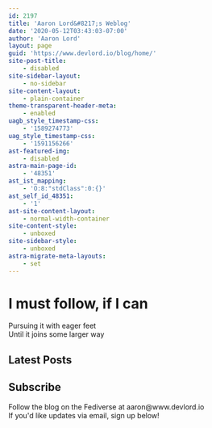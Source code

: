```yaml
---
id: 2197
title: 'Aaron Lord&#8217;s Weblog'
date: '2020-05-12T03:43:03-07:00'
author: 'Aaron Lord'
layout: page
guid: 'https://www.devlord.io/blog/home/'
site-post-title:
    - disabled
site-sidebar-layout:
    - no-sidebar
site-content-layout:
    - plain-container
theme-transparent-header-meta:
    - enabled
uagb_style_timestamp-css:
    - '1589274773'
uag_style_timestamp-css:
    - '1591156266'
ast-featured-img:
    - disabled
astra-main-page-id:
    - '48351'
ast_ist_mapping:
    - 'O:8:"stdClass":0:{}'
ast_self_id_48351:
    - '1'
ast-site-content-layout:
    - normal-width-container
site-content-style:
    - unboxed
site-sidebar-style:
    - unboxed
astra-migrate-meta-layouts:
    - set
---
```


<!-- wp:uagb/container {"block_id":"07933978","innerContentCustomWidthDesktop":700,"innerContentCustomWidthMobile":425,"minHeightDesktop":100,"minHeightTablet":40,"minHeightType":"vh","backgroundType":"image","backgroundImageDesktop":{"id":1903,"title":"2013-12-07 10.39.30","filename":"2013-12-07-10-39-301.jpg","url":"https://www.devlord.io/blog/wp-content/uploads/2013/12/2013-12-07-10-39-301.jpg","link":"https://www.devlord.io/blog/2013-12-07-10-39-30-2/","alt":"","author":"2","description":"","caption":"","name":"2013-12-07-10-39-30-2","status":"inherit","uploadedTo":0,"date":"2013-12-26T05:57:32.000Z","modified":"2013-12-26T05:57:32.000Z","menuOrder":0,"mime":"image/jpeg","type":"image","subtype":"jpeg","icon":"https://www.devlord.io/blog/wp-includes/images/media/default.png","dateFormatted":"December 25, 2013","nonces":{"update":"338fbd3d61","delete":"639c01b008","edit":"3ccf4194d7"},"editLink":"https://www.devlord.io/blog/wp-admin/post.php?post=1903\u0026action=edit","meta":false,"authorName":"Aaron Lord","authorLink":"https://www.devlord.io/blog/wp-admin/profile.php","filesizeInBytes":1958494,"filesizeHumanReadable":"2 MB","context":"","height":920,"width":2544,"orientation":"landscape","sizes":{"thumbnail":{"height":150,"width":150,"url":"https://www.devlord.io/blog/wp-content/uploads/2013/12/2013-12-07-10-39-301-150x150.jpg","orientation":"landscape"},"medium":{"height":108,"width":300,"url":"https://www.devlord.io/blog/wp-content/uploads/2013/12/2013-12-07-10-39-301-300x108.jpg","orientation":"landscape"},"large":{"height":370,"width":1024,"url":"https://www.devlord.io/blog/wp-content/uploads/2013/12/2013-12-07-10-39-301-1024x370.jpg","orientation":"landscape"},"full":{"url":"https://www.devlord.io/blog/wp-content/uploads/2013/12/2013-12-07-10-39-301.jpg","height":920,"width":2544,"orientation":"landscape"}},"compat":{"item":"","meta":""}},"backgroundPositionDesktop":{"x":"0.50","y":"0.00"},"gradientValue":"radial-gradient(rgba(21,50,67,0.5) 0%,rgba(26,108,122,0.5) 100%)","borderStyle":"","topPaddingDesktop":0,"bottomPaddingDesktop":0,"leftPaddingDesktop":0,"rightPaddingDesktop":0,"topPaddingTablet":100,"bottomPaddingTablet":50,"leftPaddingTablet":50,"rightPaddingTablet":50,"topPaddingMobile":100,"bottomPaddingMobile":50,"leftPaddingMobile":20,"rightPaddingMobile":20,"paddingLink":false,"variationSelected":true,"rowGapDesktop":0,"columnGapDesktop":0,"isBlockRootParent":true,"overlayType":"gradient","overlayOpacity":0.5,"minHeightTypeTablet":"vh","gradientColor1":"var(\u002d\u002dast-global-color-7)","gradientColor2":"var(\u002d\u002dast-global-color-0)","gradientType":"radial","selectGradient":"advanced"} -->
<div class="wp-block-uagb-container uagb-block-07933978 alignfull uagb-is-root-container"><div class="uagb-container-inner-blocks-wrap"><!-- wp:uagb/info-box {"classMigrate":true,"headingColor":"var(\u002d\u002dast-global-color-5)","subHeadingColor":"var(\u002d\u002dast-global-color-5)","prefixColor":"var(\u002d\u002dast-global-color-5)","prefixFontSize":28,"prefixFontSizeTablet":30,"prefixFontSizeMobile":24,"prefixFontFamily":"Montserrat","prefixFontWeight":"600","prefixLineHeight":1,"prefixLoadGoogleFonts":true,"headingTag":"h1","headFontSize":50,"headFontSizeTablet":40,"headFontSizeMobile":34,"headFontFamily":"Montserrat","headFontWeight":"600","headLoadGoogleFonts":true,"headSpace":20,"subHeadSpace":50,"block_id":"425cc6b4","ctaBorderColor":"","ctaBorderStyle":"","showPrefix":true,"showIcon":false,"paddingBtnTop":10,"paddingBtnBottom":10,"paddingBtnLeft":14,"paddingBtnRight":14,"prefixRightMargin":0,"prefixSpace":24,"prefixLeftMargin":0,"headTopMargin":0,"headRightMargin":0,"headLeftMargin":0,"blockTopPaddingMobile":50,"blockRightPaddingMobile":0,"blockLeftPaddingMobile":0,"blockBottomPaddingMobile":0,"blockPaddingLink":false,"subHeadTopMargin":0,"subHeadRightMargin":0,"subHeadLeftMargin":0,"btnBorderTopWidth":1,"btnBorderLeftWidth":1,"btnBorderRightWidth":1,"btnBorderBottomWidth":1,"btnBorderTopLeftRadius":0,"btnBorderTopRightRadius":0,"btnBorderBottomLeftRadius":0,"btnBorderBottomRightRadius":0,"btnBorderStyle":"solid","btnBorderColor":"#333"} -->
<div class="wp-block-uagb-info-box uagb-block-425cc6b4 uagb-infobox__content-wrap  uagb-infobox-icon-above-title uagb-infobox-image-valign-top"><div class="uagb-ifb-content"><div class="uagb-ifb-title-wrap"><h1 class="uagb-ifb-title">I must follow, if I can</h1></div><p class="uagb-ifb-desc">Pursuing it with eager feet<br>Until it joins some larger way</p></div></div>
<!-- /wp:uagb/info-box --></div></div>
<!-- /wp:uagb/container -->

<!-- wp:uagb/container {"block_id":"f5f6dd76","innerContentCustomWidthDesktop":1140,"innerContentCustomWidthMobile":425,"directionDesktop":"row","backgroundType":"color","backgroundSizeTablet":"cover","backgroundSizeMobile":"cover","backgroundColor":"var(\u002d\u002dast-global-color-5)","borderStyle":"","topPaddingDesktop":100,"bottomPaddingDesktop":100,"leftPaddingDesktop":0,"rightPaddingDesktop":0,"topPaddingTablet":40,"bottomPaddingTablet":40,"leftPaddingTablet":10,"rightPaddingTablet":10,"topPaddingMobile":20,"bottomPaddingMobile":20,"leftPaddingMobile":20,"rightPaddingMobile":20,"topMarginMobile":0,"bottomMarginMobile":0,"leftMarginMobile":0,"rightMarginMobile":0,"variationSelected":true,"rowGapDesktop":0,"rowGapMobile":0,"columnGapDesktop":0,"columnGapMobile":0,"isBlockRootParent":true} -->
<div class="wp-block-uagb-container uagb-block-f5f6dd76 alignfull uagb-is-root-container"><div class="uagb-container-inner-blocks-wrap"><!-- wp:uagb/container {"block_id":"f0901f80","widthDesktop":33.33,"backgroundType":"image","backgroundImageDesktop":{"id":2149,"title":"0D3E04B5-8730-43BF-97FF-FAF27C32FCB0_1_105_c","filename":"0D3E04B5-8730-43BF-97FF-FAF27C32FCB0_1_105_c.jpeg","url":"https://www.devlord.io/blog/wp-content/uploads/2024/03/0D3E04B5-8730-43BF-97FF-FAF27C32FCB0_1_105_c.jpeg","link":"https://www.devlord.io/blog/0d3e04b5-8730-43bf-97ff-faf27c32fcb0_1_105_c/","alt":"","author":"2","description":"","caption":"","name":"0d3e04b5-8730-43bf-97ff-faf27c32fcb0_1_105_c","status":"inherit","uploadedTo":0,"date":"2024-03-10T02:36:04.000Z","modified":"2024-03-10T02:36:04.000Z","menuOrder":0,"mime":"image/jpeg","type":"image","subtype":"jpeg","icon":"https://www.devlord.io/blog/wp-includes/images/media/default.png","dateFormatted":"March 9, 2024","nonces":{"update":"af28fe5f57","delete":"e00118675b","edit":"4de3106391"},"editLink":"https://www.devlord.io/blog/wp-admin/post.php?post=2149\u0026action=edit","meta":false,"authorName":"Aaron Lord","authorLink":"https://www.devlord.io/blog/wp-admin/profile.php","filesizeInBytes":236387,"filesizeHumanReadable":"231 KB","context":"","height":658,"width":1198,"orientation":"landscape","sizes":{"thumbnail":{"height":150,"width":150,"url":"https://www.devlord.io/blog/wp-content/uploads/2024/03/0D3E04B5-8730-43BF-97FF-FAF27C32FCB0_1_105_c-150x150.jpeg","orientation":"landscape"},"medium":{"height":165,"width":300,"url":"https://www.devlord.io/blog/wp-content/uploads/2024/03/0D3E04B5-8730-43BF-97FF-FAF27C32FCB0_1_105_c-300x165.jpeg","orientation":"landscape"},"large":{"height":562,"width":1024,"url":"https://www.devlord.io/blog/wp-content/uploads/2024/03/0D3E04B5-8730-43BF-97FF-FAF27C32FCB0_1_105_c-1024x562.jpeg","orientation":"landscape"},"full":{"url":"https://www.devlord.io/blog/wp-content/uploads/2024/03/0D3E04B5-8730-43BF-97FF-FAF27C32FCB0_1_105_c.jpeg","height":658,"width":1198,"orientation":"landscape"}},"compat":{"item":"","meta":""}},"backgroundPositionDesktop":{"x":0.54,"y":0.46},"backgroundImageColor":"var(\u002d\u002dast-global-color-7)","borderStyle":"","topPaddingDesktop":150,"bottomPaddingDesktop":150,"leftPaddingDesktop":50,"rightPaddingDesktop":50,"topPaddingTablet":95,"bottomPaddingTablet":95,"leftPaddingTablet":35,"rightPaddingTablet":35,"topPaddingMobile":95,"bottomPaddingMobile":95,"leftPaddingMobile":35,"rightPaddingMobile":35,"paddingLink":false,"topMarginDesktop":10,"bottomMarginDesktop":10,"leftMarginDesktop":10,"rightMarginDesktop":10,"topMarginMobile":10,"bottomMarginMobile":10,"leftMarginMobile":10,"rightMarginMobile":10,"variationSelected":true,"rowGapDesktop":0,"columnGapDesktop":0,"widthSetByUser":true,"overlayType":"color","overlayOpacity":0.3} -->
<div class="wp-block-uagb-container uagb-block-f0901f80"></div>
<!-- /wp:uagb/container -->

<!-- wp:uagb/container {"block_id":"8bec022e","widthDesktop":33.33,"backgroundType":"image","backgroundImageDesktop":{"id":1924,"title":"image","filename":"image.jpg","url":"https://www.devlord.io/blog/wp-content/uploads/2019/12/image.jpg","link":"https://www.devlord.io/blog/image-3/","alt":"","author":"2","description":"","caption":"","name":"image-3","status":"inherit","uploadedTo":0,"date":"2019-12-17T02:32:14.000Z","modified":"2019-12-17T02:32:14.000Z","menuOrder":0,"mime":"image/jpeg","type":"image","subtype":"jpeg","icon":"https://www.devlord.io/blog/wp-includes/images/media/default.png","dateFormatted":"December 16, 2019","nonces":{"update":"c92d7efc3a","delete":"e73c477c9a","edit":"3f04a191ed"},"editLink":"https://www.devlord.io/blog/wp-admin/post.php?post=1924\u0026action=edit","meta":false,"authorName":"Aaron Lord","authorLink":"https://www.devlord.io/blog/wp-admin/profile.php","filesizeInBytes":132550,"filesizeHumanReadable":"129 KB","context":"","height":640,"width":640,"orientation":"landscape","sizes":{"thumbnail":{"height":150,"width":150,"url":"https://www.devlord.io/blog/wp-content/uploads/2019/12/image-150x150.jpg","orientation":"landscape"},"medium":{"height":300,"width":300,"url":"https://www.devlord.io/blog/wp-content/uploads/2019/12/image-300x300.jpg","orientation":"landscape"},"full":{"url":"https://www.devlord.io/blog/wp-content/uploads/2019/12/image.jpg","height":640,"width":640,"orientation":"landscape"}},"compat":{"item":"","meta":""},"mediaStates":"Site Icon, Logo"},"backgroundImageColor":"var(\u002d\u002dast-global-color-7)","borderStyle":"","topPaddingDesktop":150,"bottomPaddingDesktop":150,"leftPaddingDesktop":50,"rightPaddingDesktop":50,"topPaddingTablet":95,"bottomPaddingTablet":95,"leftPaddingTablet":35,"rightPaddingTablet":35,"topPaddingMobile":95,"bottomPaddingMobile":95,"leftPaddingMobile":35,"rightPaddingMobile":35,"paddingLink":false,"topMarginDesktop":10,"bottomMarginDesktop":10,"leftMarginDesktop":10,"rightMarginDesktop":10,"topMarginMobile":10,"bottomMarginMobile":10,"leftMarginMobile":10,"rightMarginMobile":10,"variationSelected":true,"rowGapDesktop":0,"columnGapDesktop":0,"widthSetByUser":true,"overlayType":"color","overlayOpacity":0.3} -->
<div class="wp-block-uagb-container uagb-block-8bec022e"></div>
<!-- /wp:uagb/container -->

<!-- wp:uagb/container {"block_id":"3730b25c","widthDesktop":33.33,"backgroundType":"image","backgroundImageDesktop":{"id":2148,"title":"FA6D3D29-83EC-4394-B563-CAE3D4EBABFC_1_105_c","filename":"FA6D3D29-83EC-4394-B563-CAE3D4EBABFC_1_105_c.jpeg","url":"https://www.devlord.io/blog/wp-content/uploads/2024/03/FA6D3D29-83EC-4394-B563-CAE3D4EBABFC_1_105_c.jpeg","link":"https://www.devlord.io/blog/fa6d3d29-83ec-4394-b563-cae3d4ebabfc_1_105_c/","alt":"","author":"2","description":"","caption":"","name":"fa6d3d29-83ec-4394-b563-cae3d4ebabfc_1_105_c","status":"inherit","uploadedTo":0,"date":"2024-03-10T02:34:30.000Z","modified":"2024-03-10T02:34:30.000Z","menuOrder":0,"mime":"image/jpeg","type":"image","subtype":"jpeg","icon":"https://www.devlord.io/blog/wp-includes/images/media/default.png","dateFormatted":"March 9, 2024","nonces":{"update":"d28db0c134","delete":"50fc95b88c","edit":"aa331121f0"},"editLink":"https://www.devlord.io/blog/wp-admin/post.php?post=2148\u0026action=edit","meta":false,"authorName":"Aaron Lord","authorLink":"https://www.devlord.io/blog/wp-admin/profile.php","filesizeInBytes":168688,"filesizeHumanReadable":"165 KB","context":"","height":768,"width":1024,"orientation":"landscape","sizes":{"thumbnail":{"height":150,"width":150,"url":"https://www.devlord.io/blog/wp-content/uploads/2024/03/FA6D3D29-83EC-4394-B563-CAE3D4EBABFC_1_105_c-150x150.jpeg","orientation":"landscape"},"medium":{"height":225,"width":300,"url":"https://www.devlord.io/blog/wp-content/uploads/2024/03/FA6D3D29-83EC-4394-B563-CAE3D4EBABFC_1_105_c-300x225.jpeg","orientation":"landscape"},"full":{"url":"https://www.devlord.io/blog/wp-content/uploads/2024/03/FA6D3D29-83EC-4394-B563-CAE3D4EBABFC_1_105_c.jpeg","height":768,"width":1024,"orientation":"landscape"}},"compat":{"item":"","meta":""},"mediaStates":"Image Widget (2)"},"backgroundPositionDesktop":{"x":0.21,"y":0.49},"backgroundImageColor":"var(\u002d\u002dast-global-color-7)","borderStyle":"","topPaddingDesktop":150,"bottomPaddingDesktop":150,"leftPaddingDesktop":50,"rightPaddingDesktop":50,"topPaddingTablet":95,"bottomPaddingTablet":95,"leftPaddingTablet":35,"rightPaddingTablet":35,"topPaddingMobile":95,"bottomPaddingMobile":95,"leftPaddingMobile":35,"rightPaddingMobile":35,"paddingLink":false,"topMarginDesktop":10,"bottomMarginDesktop":10,"leftMarginDesktop":10,"rightMarginDesktop":10,"topMarginMobile":10,"bottomMarginMobile":10,"leftMarginMobile":10,"rightMarginMobile":10,"variationSelected":true,"rowGapDesktop":0,"columnGapDesktop":0,"widthSetByUser":true,"overlayType":"color","overlayOpacity":0.3} -->
<div class="wp-block-uagb-container uagb-block-3730b25c"></div>
<!-- /wp:uagb/container --></div></div>
<!-- /wp:uagb/container -->

<!-- wp:uagb/container {"block_id":"71f7405a","innerContentCustomWidthDesktop":1140,"innerContentCustomWidthMobile":425,"directionDesktop":"row","directionTablet":"column","alignItemsDesktop":"flex-start","backgroundType":"color","backgroundSizeTablet":"cover","backgroundSizeMobile":"cover","backgroundColor":"var(\u002d\u002dast-global-color-5)","borderStyle":"","topPaddingDesktop":0,"bottomPaddingDesktop":100,"leftPaddingDesktop":0,"rightPaddingDesktop":0,"topPaddingTablet":0,"bottomPaddingTablet":50,"leftPaddingTablet":80,"rightPaddingTablet":80,"topPaddingMobile":20,"bottomPaddingMobile":50,"leftPaddingMobile":30,"rightPaddingMobile":30,"paddingLink":false,"variationSelected":true,"rowGapDesktop":0,"columnGapDesktop":0,"isBlockRootParent":true} -->
<div class="wp-block-uagb-container uagb-block-71f7405a alignfull uagb-is-root-container"><div class="uagb-container-inner-blocks-wrap"><!-- wp:uagb/container {"block_id":"45404628","widthDesktop":50,"widthTablet":100,"alignItemsDesktop":"flex-start","alignItemsTablet":"center","borderStyle":"","topPaddingDesktop":0,"bottomPaddingDesktop":0,"leftPaddingDesktop":0,"rightPaddingDesktop":0,"topPaddingMobile":20,"bottomPaddingMobile":0,"leftPaddingMobile":0,"rightPaddingMobile":0,"paddingLink":false,"variationSelected":true,"rowGapDesktop":0,"columnGapDesktop":0,"widthSetByUser":true} -->
<div class="wp-block-uagb-container uagb-block-45404628"><!-- wp:uagb/advanced-heading {"block_id":"e669451d","classMigrate":true,"headingAlignTablet":"center","headingAlignMobile":"center","headSpace":0,"headFontWeight":"600","headFontSizeTablet":30,"headFontSizeMobile":24,"blockTopPaddingMobile":0,"blockRightPaddingMobile":0,"blockLeftPaddingMobile":0,"blockBottomPaddingMobile":0,"blockTopMarginMobile":0,"blockRightMarginMobile":0,"blockLeftMarginMobile":0,"blockBottomMarginMobile":0} -->
<div class="wp-block-uagb-advanced-heading uagb-block-e669451d"><h2 class="uagb-heading-text">Latest Posts</h2></div>
<!-- /wp:uagb/advanced-heading --></div>
<!-- /wp:uagb/container -->

<!-- wp:uagb/container {"block_id":"3aabc2a9","widthDesktop":50,"widthTablet":100,"alignItemsDesktop":"flex-start","alignItemsTablet":"center","borderStyle":"","topPaddingDesktop":0,"bottomPaddingDesktop":0,"leftPaddingDesktop":0,"rightPaddingDesktop":0,"topPaddingTablet":30,"bottomPaddingTablet":0,"leftPaddingTablet":0,"rightPaddingTablet":0,"paddingLink":false,"variationSelected":true,"rowGapDesktop":0,"columnGapDesktop":0,"widthSetByUser":true} -->
<div class="wp-block-uagb-container uagb-block-3aabc2a9"><!-- wp:latest-posts {"displayPostContent":true,"displayPostDate":true,"displayFeaturedImage":true,"featuredImageAlign":"center","featuredImageSizeSlug":"medium","featuredImageSizeWidth":300,"featuredImageSizeHeight":300,"addLinkToFeaturedImage":true,"style":{"spacing":{"margin":{"top":"0","bottom":"0"},"padding":{"right":"var:preset|spacing|20","left":"var:preset|spacing|20"}},"elements":{"link":{"color":{"text":"var:preset|color|ast-global-color-1"}}},"typography":{"fontSize":"16px"}}} /-->

<!-- wp:uagb/container {"block_id":"6e311eaa"} -->
<div class="wp-block-uagb-container uagb-block-6e311eaa"></div>
<!-- /wp:uagb/container --></div>
<!-- /wp:uagb/container --></div></div>
<!-- /wp:uagb/container -->

<!-- wp:uagb/container {"block_id":"737cf484","innerContentCustomWidthDesktop":600,"innerContentCustomWidthMobile":425,"backgroundType":"image","backgroundImageDesktop":{"id":2147,"title":"4A70967D-751E-4170-BE78-5EA80828B58E_1_105_c","filename":"4A70967D-751E-4170-BE78-5EA80828B58E_1_105_c.jpeg","url":"https://www.devlord.io/blog/wp-content/uploads/2024/03/4A70967D-751E-4170-BE78-5EA80828B58E_1_105_c.jpeg","link":"https://www.devlord.io/blog/4a70967d-751e-4170-be78-5ea80828b58e_1_105_c/","alt":"","author":"2","description":"","caption":"","name":"4a70967d-751e-4170-be78-5ea80828b58e_1_105_c","status":"inherit","uploadedTo":0,"date":"2024-03-10T02:26:32.000Z","modified":"2024-03-10T02:26:32.000Z","menuOrder":0,"mime":"image/jpeg","type":"image","subtype":"jpeg","icon":"https://www.devlord.io/blog/wp-includes/images/media/default.png","dateFormatted":"March 9, 2024","nonces":{"update":"1f92232925","delete":"7769b5b9bd","edit":"bd5ce4ccb6"},"editLink":"https://www.devlord.io/blog/wp-admin/post.php?post=2147\u0026action=edit","meta":false,"authorName":"Aaron Lord","authorLink":"https://www.devlord.io/blog/wp-admin/profile.php","filesizeInBytes":135615,"filesizeHumanReadable":"132 KB","context":"","height":769,"width":1024,"orientation":"landscape","sizes":{"thumbnail":{"height":150,"width":150,"url":"https://www.devlord.io/blog/wp-content/uploads/2024/03/4A70967D-751E-4170-BE78-5EA80828B58E_1_105_c-150x150.jpeg","orientation":"landscape"},"medium":{"height":225,"width":300,"url":"https://www.devlord.io/blog/wp-content/uploads/2024/03/4A70967D-751E-4170-BE78-5EA80828B58E_1_105_c-300x225.jpeg","orientation":"landscape"},"full":{"url":"https://www.devlord.io/blog/wp-content/uploads/2024/03/4A70967D-751E-4170-BE78-5EA80828B58E_1_105_c.jpeg","height":769,"width":1024,"orientation":"landscape"}},"compat":{"item":"","meta":""}},"backgroundAttachmentDesktop":"fixed","gradientValue":"radial-gradient(rgba(21,50,67,0.6) 0%,rgba(26,108,122,0.6) 100%)","borderStyle":"","topPaddingDesktop":190,"bottomPaddingDesktop":190,"leftPaddingDesktop":0,"rightPaddingDesktop":0,"topPaddingTablet":50,"bottomPaddingTablet":50,"leftPaddingTablet":50,"rightPaddingTablet":50,"topPaddingMobile":50,"bottomPaddingMobile":50,"leftPaddingMobile":30,"rightPaddingMobile":30,"paddingLink":false,"variationSelected":true,"rowGapDesktop":0,"columnGapDesktop":0,"isBlockRootParent":true,"overlayType":"gradient","overlayOpacity":0.6,"gradientColor1":"var(\u002d\u002dast-global-color-7)","gradientColor2":"var(\u002d\u002dast-global-color-0)","gradientType":"radial","selectGradient":"advanced"} -->
<div class="wp-block-uagb-container uagb-block-737cf484 alignfull uagb-is-root-container"><div class="uagb-container-inner-blocks-wrap"><!-- wp:uagb/info-box {"classMigrate":true,"headingColor":"var(\u002d\u002dast-global-color-5)","subHeadingColor":"var(\u002d\u002dast-global-color-5)","headingTag":"h2","headFontSizeTablet":30,"headFontSizeMobile":24,"headFontWeight":"600","headFontStyle":"italic","headTransform":"capitalize","headSpace":20,"subHeadSpace":50,"block_id":"a1136e67","ctaIcon":"","ctaText":"Contact","ctaLink":"#","ctaBtnLinkColor":"var(\u002d\u002dast-global-color-5)","ctaLinkHoverColor":"#153243","ctaBgColor":"#00000000","ctaBgHoverColor":"var(\u002d\u002dast-global-color-5)","ctaBorderColor":"","ctaBorderStyle":"","showIcon":false,"btnBorderTopWidth":2,"btnBorderLeftWidth":2,"btnBorderRightWidth":2,"btnBorderBottomWidth":2,"btnBorderTopLeftRadius":0,"btnBorderTopRightRadius":0,"btnBorderBottomLeftRadius":0,"btnBorderBottomRightRadius":0,"btnBorderStyle":"solid","btnBorderColor":"var(\u002d\u002dast-global-color-5)"} -->
<div class="wp-block-uagb-info-box uagb-block-a1136e67 uagb-infobox__content-wrap  uagb-infobox-icon-above-title uagb-infobox-image-valign-top"><div class="uagb-ifb-content"><div class="uagb-ifb-title-wrap"><h2 class="uagb-ifb-title">Subscribe</h2></div><p class="uagb-ifb-desc">Follow the blog on the Fediverse at aaron@www.devlord.io<br>If you'd like updates via email, sign up below!</p></div></div>
<!-- /wp:uagb/info-box -->

<!-- wp:mailpoet/subscription-form-block {"formId":1} /--></div></div>
<!-- /wp:uagb/container -->